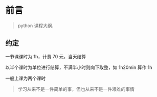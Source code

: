 # 前言

> python 课程大纲.

<!-- !> **Time** is money, my friend! -->

## 约定

一节课课时为 1h，计费 70 元，当天结算

以半个课时为单位进行结算，不满半小时则向下取整，如 1h20min 算作 1h

一般上课为两个课时

> 学习从来不是一件简单的事，但也从来不是一件艰难的事情
